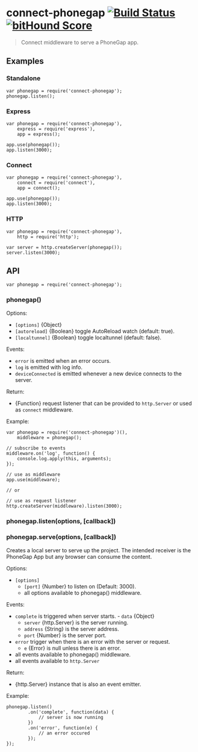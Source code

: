 # connect-phonegap [![Build Status][travis-ci-img]][travis-ci-url] [![bitHound Score][bithound-img]][bithound-url]

> Connect middleware to serve a PhoneGap app.

## Examples

### Standalone

    var phonegap = require('connect-phonegap');
    phonegap.listen();

### Express

    var phonegap = require('connect-phonegap'),
        express = require('express'),
        app = express();

    app.use(phonegap());
    app.listen(3000);

### Connect

    var phonegap = require('connect-phonegap'),
        connect = require('connect'),
        app = connect();

    app.use(phonegap());
    app.listen(3000);

### HTTP

    var phonegap = require('connect-phonegap'),
        http = require('http');

    var server = http.createServer(phonegap());
    server.listen(3000);

## API

    var phonegap = require('connect-phonegap');

### phonegap()

Options:

  - `[options]` {Object}
  - `[autoreload]` {Boolean} toggle AutoReload watch (default: true).
  - `[localtunnel]` {Boolean} toggle localtunnel (default: false).

Events:

  - `error` is emitted when an error occurs.
  - `log` is emitted with log info.
  - `deviceConnected` is emitted whenever a new device connects to the server.

Return:

  - {Function} request listener that can be provided to `http.Server` or
    used as `connect` middleware.

Example:

    var phonegap = require('connect-phonegap')(),
        middleware = phonegap();

    // subscribe to events
    middleware.on('log', function() {
        console.log.apply(this, arguments);
    });

    // use as middleware
    app.use(middleware);

    // or

    // use as request listener
    http.createServer(middleware).listen(3000);

### phonegap.listen(options, [callback])
### phonegap.serve(options, [callback])

Creates a local server to serve up the project. The intended
receiver is the PhoneGap App but any browser can consume the
content.

Options:

  - `[options]`
    - `[port]` {Number} to listen on (Default: 3000).
    - all options available to phonegap() middleware.

Events:

   - `complete` is triggered when server starts.
    - `data` {Object}
      - `server` {http.Server} is the server running.
      - `address` {String} is the server address.
      - `port` {Number} is the server port.
  - `error` trigger when there is an error with the server or request.
    - `e` {Error} is null unless there is an error.
  - all events available to phonegap() middleware.
  - all events available to `http.Server`

Return:

  - {http.Server} instance that is also an event emitter.

Example:

    phonegap.listen()
            .on('complete', function(data) {
                // server is now running
            })
            .on('error', function(e) {
                // an error occured
            });
    });

[travis-ci-img]: https://travis-ci.org/phonegap/connect-phonegap.svg?branch=master
[travis-ci-url]: http://travis-ci.org/phonegap/connect-phonegap
[bithound-img]: https://www.bithound.io/github/phonegap/connect-phonegap/badges/score.svg
[bithound-url]: https://www.bithound.io/github/phonegap/connect-phonegap
